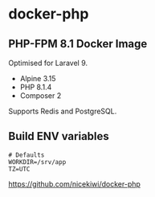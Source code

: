 # docker-php

## PHP-FPM 8.1 Docker Image

Optimised for Laravel 9.

- Alpine 3.15
- PHP 8.1.4
- Composer 2

Supports Redis and PostgreSQL.

## Build ENV variables

```
# Defaults
WORKDIR=/srv/app
TZ=UTC
```

https://github.com/nicekiwi/docker-php
